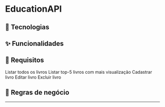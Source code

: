 # EducationAPI

## 🚀 Tecnologias

## ✨ Funcionalidades

## 📝 Requisitos
Listar todos os livros
Listar top-5 livros com mais visualização
Cadastrar livro
Editar livro
Excluir livro


## 📝 Regras de negócio

---